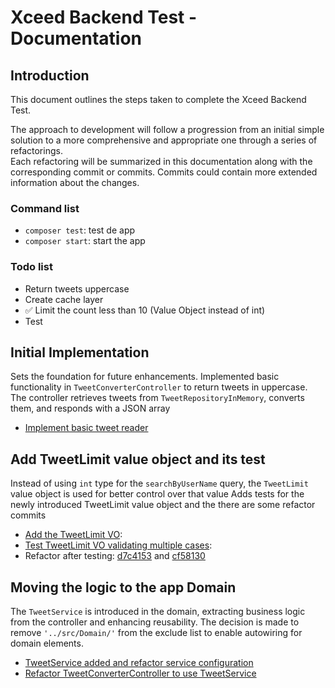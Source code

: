 # Xceed Backend Test - Documentation

## Introduction
This document outlines the steps taken to complete the Xceed Backend Test.

The approach to development will follow a progression from an initial simple solution to a more comprehensive and appropriate one through a series of refactorings.  
Each refactoring will be summarized in this documentation along with the corresponding commit or commits.
Commits could contain more extended information about the changes.

### Command list
- `composer test`: test de app
- `composer start`: start the app

### Todo list
- Return tweets uppercase
- Create cache layer
- ✅ Limit the count less than 10 (Value Object instead of int)
- Test

## Initial Implementation
Sets the foundation for future enhancements. Implemented basic functionality in `TweetConverterController` to return tweets in uppercase.  
The controller retrieves tweets from `TweetRepositoryInMemory`, converts them, and responds with a JSON array

- [Implement basic tweet reader](https://github.com/marcduranxanco/tweet_reader_xceed/commit/ce1e057a6892a8ed98b33ceb0618a9156bcd51ff)

## Add TweetLimit value object and its test
Instead of using `int` type for the `searchByUserName` query, the `TweetLimit` value object is used for better control over that value
Adds tests for the newly introduced TweetLimit value object and the there are some refactor commits

- [Add the TweetLimit VO](https://github.com/marcduranxanco/tweet_reader_xceed/commit/f07d03b0047fe9834e7271daa740e0f37a7800d7): 
- [Test TweetLimit VO validating multiple cases](https://github.com/marcduranxanco/tweet_reader_xceed/commit/cde489a45240c3415f0a27ec60540131719dbaa8): 
- Refactor after testing: [d7c4153](https://github.com/marcduranxanco/tweet_reader_xceed/commit/d7c41536643f1ff74270ef19959f7b797e8d629f) and [cf58130](https://github.com/marcduranxanco/tweet_reader_xceed/commit/cf58130aa5798f851a2a027c0837c97872cde8f1)

## Moving the logic to the app Domain
The `TweetService` is introduced in the domain, extracting business logic from the controller and enhancing reusability.
The decision is made to remove `'../src/Domain/'` from the exclude list to enable autowiring for domain elements.

- [TweetService added and refactor service configuration](https://github.com/marcduranxanco/tweet_reader_xceed/commit/09ac9cadaddd06cd2d81cd2531a32826d127a294)
- [Refactor TweetConverterController to use TweetService](https://github.com/marcduranxanco/tweet_reader_xceed/commit/7fdea7682a09790ef90cb2ac381645587cd932d2)